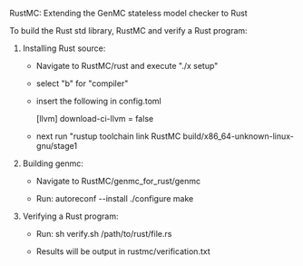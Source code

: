 RustMC: Extending the GenMC
stateless model checker to Rust


To build the Rust std library, RustMC and verify a Rust program:

1) Installing Rust source:

    - Navigate to RustMC/rust and execute "./x setup"

    - select "b" for "compiler"

    - insert the following in config.toml 

        [llvm]
        download-ci-llvm = false

    - next run "rustup toolchain link RustMC build/x86_64-unknown-linux-gnu/stage1

2) Building genmc:
	- Navigate to RustMC/genmc_for_rust/genmc

	- Run:
        	autoreconf --install
	        ./configure
	        make

4) Verifying a Rust program:
	- Run:
  		sh verify.sh /path/to/rust/file.rs

	- Results will be output in rustmc/verification.txt 
